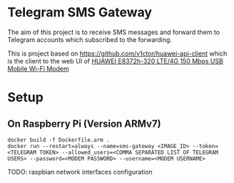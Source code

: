 # Telegram SMS Gateway

The aim of this project is to receive SMS messages and forward them to Telegram accounts which subscribed to the forwarding.

This is project based on https://github.com/v1ctor/huawei-api-client which is the client to the web UI of [HUAWEI E8372h-320 LTE/4G 150 Mbps USB Mobile Wi-Fi Modem](https://www.amazon.co.uk/gp/product/B08CY7VF3S)

# Setup

## On Raspberry Pi (Version ARMv7)

```
docker build -f Dockerfile.arm .
docker run --restart=always --name=sms-gateway <IMAGE_ID> --token=<TELEGRAM TOKEN> --allowed_users=<COMMA SEPARATED LIST OF TELEGRAM USERS> --password=<MODEM PASSWORD> --username=<MODEM USERNAME>
```

TODO: raspbian network interfaces configuration
